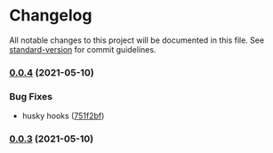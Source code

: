 # Changelog

All notable changes to this project will be documented in this file. See [standard-version](https://github.com/conventional-changelog/standard-version) for commit guidelines.

### [0.0.4](https://github.com/Webeleon/NestJS-React-Starter/compare/v0.0.3...v0.0.4) (2021-05-10)


### Bug Fixes

* husky hooks ([751f2bf](https://github.com/Webeleon/NestJS-React-Starter/commit/751f2bf190638e088753949d02879a3fae8165b9))

### [0.0.3](https://github.com/Webeleon/NestJS-React-Starter/compare/v0.0.2...v0.0.3) (2021-05-10)
